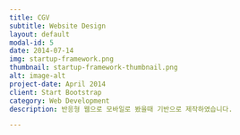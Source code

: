 ```yaml
---
title: CGV
subtitle: Website Design
layout: default
modal-id: 5
date: 2014-07-14
img: startup-framework.png
thumbnail: startup-framework-thumbnail.png
alt: image-alt
project-date: April 2014
client: Start Bootstrap
category: Web Development
description: 반응형 웹으로 모바일로 봤을때 기반으로 제작하였습니다.

---
```


